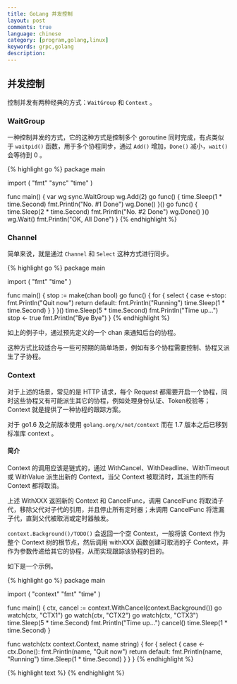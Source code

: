 ```yaml
---
title: GoLang 并发控制
layout: post
comments: true
language: chinese
category: [program,golang,linux]
keywords: grpc,golang
description:
---
```



<!-- more -->

## 并发控制

控制并发有两种经典的方式：`WaitGroup` 和 `Context` 。

### WaitGroup

一种控制并发的方式，它的这种方式是控制多个 goroutine 同时完成，有点类似于 `waitpid()` 函数，用于多个协程同步，通过 `Add()` 增加，`Done()` 减小，`wait()` 会等待到 0 。

{% highlight go %}
package main

import (
        "fmt"
        "sync"
        "time"
)

func main() {
        var wg sync.WaitGroup
        wg.Add(2)
        go func() {
                time.Sleep(1 * time.Second)
                fmt.Println("No. #1 Done")
                wg.Done()
        }()
        go func() {
                time.Sleep(2 * time.Second)
                fmt.Println("No. #2 Done")
                wg.Done()
        }()
        wg.Wait()
        fmt.Println("OK, All Done")
}
{% endhighlight %}

### Channel

简单来说，就是通过 `Channel` 和 `Select` 这种方式进行同步。

{% highlight go %}
package main

import (
        "fmt"
        "time"
)

func main() {
        stop := make(chan bool)
        go func() {
                for {
                        select {
                        case <-stop:
                                fmt.Println("Quit now")
                                return
                        default:
                                fmt.Println("Running")
                                time.Sleep(1 * time.Second)
                        }
                }
        }()
        time.Sleep(5 * time.Second)
        fmt.Println("Time up...")
        stop <- true
        fmt.Println("Bye Bye")
}
{% endhighlight %}

如上的例子中，通过预先定义的一个 chan 来通知后台的协程。

这种方式比较适合与一些可预期的简单场景，例如有多个协程需要控制、协程又派生了子协程。

### Context

对于上述的场景，常见的是 HTTP 请求，每个 Request 都需要开启一个协程，同时这些协程又有可能派生其它的协程，例如处理身份认证、Token校验等；Context 就是提供了一种协程的跟踪方案。

对于 go1.6 及之前版本使用 `golang.org/x/net/context` 而在 1.7 版本之后已移到标准库 context 。

#### 简介

Context 的调用应该是链式的，通过 WithCancel、WithDeadline、WithTimeout 或 WithValue 派生出新的 Context，当父 Context 被取消时，其派生的所有 Context 都将取消。

上述 WithXXX 返回新的 Context 和 CancelFunc，调用 CancelFunc 将取消子代，移除父代对子代的引用，并且停止所有定时器；未调用 CancelFunc 将泄漏子代，直到父代被取消或定时器触发。

<!--
注意，一般来说，在使用时需要遵循以下规则：

1. 不要将 Contexts 放入结构体，相反应该作为第一个参数传入，命名为 ctx；
2. 即使函数允许，也不要传入 nil 的 Context；如果不知道用哪种 Context，可以使用 context.TODO()；
使用context的Value相关方法只应该用于在程序和接口中传递的和请求相关的元数据，不要用它来传递一些可选的参数
相同的 Context 可以传递给在不同的goroutine；Context 是并发安全的。
-->

`context.Background()/TODO()` 会返回一个空 Context，一般将该 Context 作为整个 Context 树的根节点，然后调用 withXXX 函数创建可取消的子 Context，并作为参数传递给其它的协程，从而实现跟踪该协程的目的。

如下是一个示例。

{% highlight go %}
package main

import (
        "context"
        "fmt"
        "time"
)

func main() {
        ctx, cancel := context.WithCancel(context.Background())
        go watch(ctx, "CTX1")
        go watch(ctx, "CTX2")
        go watch(ctx, "CTX3")
        time.Sleep(5 * time.Second)
        fmt.Println("Time up...")
        cancel()
        time.Sleep(1 * time.Second)
}

func watch(ctx context.Context, name string) {
        for {
                select {
                case <-ctx.Done():
                        fmt.Println(name, "Quit now")
                        return
                default:
                        fmt.Println(name, "Running")
                        time.Sleep(1 * time.Second)
                }
        }
}
{% endhighlight %}

{% highlight text %}
{% endhighlight %}
